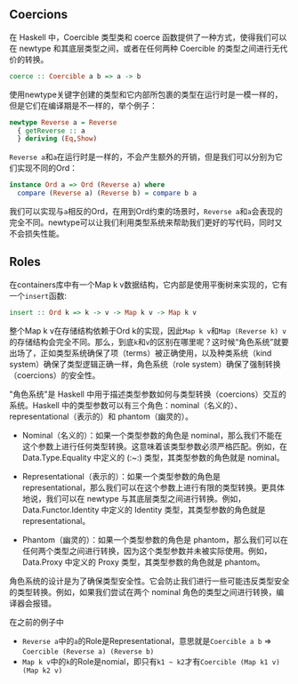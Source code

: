 ## Coercions
在 Haskell 中，Coercible 类型类和 coerce 函数提供了一种方式，使得我们可以在 newtype 和其底层类型之间，或者在任何两种 Coercible 的类型之间进行无代价的转换。
```haskell
coerce :: Coercible a b => a -> b
```
使用newtype关键字创建的类型和它内部所包裹的类型在运行时是一模一样的，但是它们在编译期是不一样的，举个例子：
```haskell
newtype Reverse a = Reverse
  { getReverse :: a
  } deriving (Eq,Show)
```
`Reverse a`和`a`在运行时是一样的，不会产生额外的开销，但是我们可以分别为它们实现不同的Ord：
```haskell
instance Ord a => Ord (Reverse a) where
  compare (Reverse a) (Reverse b) = compare b a
```
我们可以实现与`a`相反的Ord，在用到Ord约束的场景时，`Reverse a`和`a`会表现的完全不同。newtype可以让我们利用类型系统来帮助我们更好的写代码，同时又不会损失性能。

## Roles
在containers库中有一个Map k v数据结构，它内部是使用平衡树来实现的，它有一个`insert`函数:
```haskell
insert :: Ord k => k -> v -> Map k v -> Map k v
```
整个Map k v在存储结构依赖于Ord k的实现，因此`Map k v`和`Map (Reverse k) v`的存储结构会完全不同。那么，到底`k`和`v`的区别在哪里呢？这时候“角色系统”就要出场了，正如类型系统确保了项（terms）被正确使用，以及种类系统（kind system）确保了类型逻辑正确一样，角色系统（role system）确保了强制转换（coercions）的安全性。

"角色系统"是 Haskell 中用于描述类型参数如何与类型转换（coercions）交互的系统。Haskell 中的类型参数可以有三个角色：nominal（名义的）、representational（表示的）和 phantom（幽灵的）。

- Nominal（名义的）：如果一个类型参数的角色是 nominal，那么我们不能在这个参数上进行任何类型转换。这意味着该类型参数必须严格匹配。例如，在 Data.Type.Equality 中定义的 (:~:) 类型，其类型参数的角色就是 nominal。

- Representational（表示的）：如果一个类型参数的角色是 representational，那么我们可以在这个参数上进行有限的类型转换。更具体地说，我们可以在 newtype 与其底层类型之间进行转换。例如，Data.Functor.Identity 中定义的 Identity 类型，其类型参数的角色就是 representational。

- Phantom（幽灵的）：如果一个类型参数的角色是 phantom，那么我们可以在任何两个类型之间进行转换，因为这个类型参数并未被实际使用。例如，Data.Proxy 中定义的 Proxy 类型，其类型参数的角色就是 phantom。

角色系统的设计是为了确保类型安全性。它会防止我们进行一些可能违反类型安全的类型转换。例如，如果我们尝试在两个 nominal 角色的类型之间进行转换，编译器会报错。

在之前的例子中
- `Reverse a`中的`a`的Role是Representational，意思就是`Coercible a b` => `Coercible (Reverse a) (Reverse b)`
- `Map k v`中的`k`的Role是nomial，即只有`k1 ~ k2`才有`Coercible (Map k1 v) (Map k2 v)`